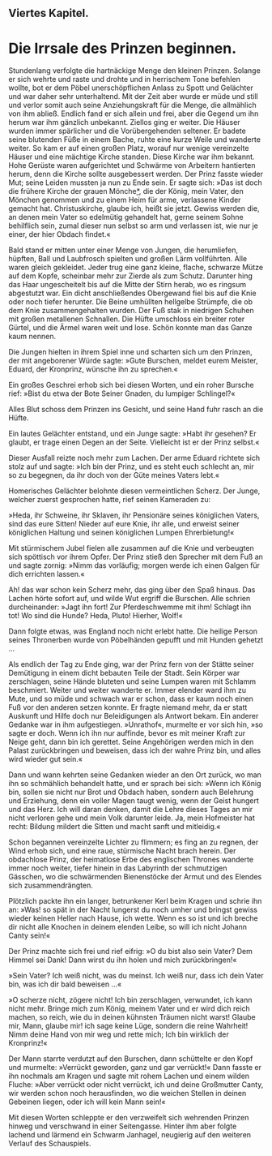 <h2>Viertes Kapitel.</h2>

<h1>Die Irrsale des Prinzen beginnen.</h1>

Stundenlang verfolgte die hartnäckige Menge den kleinen Prinzen.
Solange er sich wehrte und raste und drohte und in herrischem Tone
befehlen wollte, bot er dem Pöbel unerschöpflichen Anlass zu Spott und
Gelächter und war daher sehr unterhaltend. Mit der Zeit aber wurde
er müde und still und verlor somit auch seine Anziehungskraft für
die Menge, die allmählich von ihm abließ. Endlich fand er sich allein
und frei, aber die Gegend um ihn herum war ihm gänzlich unbekannt.
Ziellos ging er weiter. Die Häuser wurden immer spärlicher und
die Vorübergehenden seltener. Er badete seine blutenden Füße in
einem Bache, ruhte eine kurze Weile und wanderte weiter. So kam
er auf einen großen Platz, worauf nur wenige vereinzelte Häuser und 
eine mächtige Kirche standen. Diese Kirche war ihm bekannt. Hohe
Gerüste waren aufgerichtet und Schwärme von Arbeitern hantierten
herum, denn die Kirche sollte ausgebessert werden. Der Prinz fasste
wieder Mut; seine Leiden mussten ja nun zu Ende sein. Er sagte sich:
»Das ist doch die frühere Kirche der grauen Mönche<a href="99_Footnotes.xhtml#rn3" id="rn3">*</a>, die der König,
mein Vater, den Mönchen genommen und zu einem Heim für arme,
verlassene Kinder gemacht hat. Christuskirche, glaube ich, heißt sie
jetzt. Gewiss werden die, an denen mein Vater so edelmütig gehandelt
hat, gerne seinem Sohne behilflich sein, zumal dieser nun selbst so
arm und verlassen ist, wie nur je einer, der hier Obdach findet.«

Bald stand er mitten unter einer Menge von Jungen, die herumliefen,
hüpften, Ball und Laubfrosch spielten und großen Lärm vollführten.
Alle waren gleich gekleidet. Jeder trug eine ganz kleine,
flache, schwarze Mütze auf dem Kopfe, scheinbar mehr zur Zierde
als zum Schutz. Darunter hing das Haar ungescheitelt bis auf die
Mitte der Stirn herab, wo es ringsum abgestutzt war. Ein dicht anschließendes
Obergewand fiel bis auf die Knie oder noch tiefer herunter.
Die Beine umhüllten hellgelbe Strümpfe, die ob dem Knie
zusammengehalten wurden. Der Fuß stak in niedrigen Schuhen mit
großen metallenen Schnallen. Die Hüfte umschloss ein breiter roter
Gürtel, und die Ärmel waren weit und lose. Schön konnte man das
Ganze kaum nennen.

Die Jungen hielten in ihrem Spiel inne und scharten sich um den
Prinzen, der mit angeborener Würde sagte: »Gute Burschen, meldet
eurem Meister, Eduard, der Kronprinz, wünsche ihn zu sprechen.«

Ein großes Geschrei erhob sich bei diesen Worten, und ein roher
Bursche rief: »Bist du etwa der Bote Seiner Gnaden, du lumpiger
Schlingel?«	

Alles Blut schoss dem Prinzen ins Gesicht, und seine Hand fuhr
rasch an die Hüfte.

Ein lautes Gelächter entstand, und ein Junge sagte: »Habt ihr
gesehen? Er glaubt, er trage einen Degen an der Seite. Vielleicht
ist er der Prinz selbst.«

Dieser Ausfall reizte noch mehr zum Lachen. Der arme Eduard
richtete sich stolz auf und sagte: »Ich bin der Prinz, und es steht euch
schlecht an, mir so zu begegnen, da ihr doch von der Güte meines
Vaters lebt.«

Homerisches Gelächter belohnte diesen vermeintlichen Scherz. Der
Junge, welcher zuerst gesprochen hatte, rief seinen Kameraden zu:
 

»Heda, ihr Schweine, ihr Sklaven, ihr Pensionäre seines königlichen
Vaters, sind das eure Sitten! Nieder auf eure Knie, ihr alle,
und erweist seiner königlichen Haltung und seinen königlichen Lumpen
Ehrerbietung!«

Mit stürmischem Jubel fielen alle zusammen auf die Knie und
verbeugten sich spöttisch vor ihrem Opfer. Der Prinz stieß den
Sprecher mit dem Fuß an und sagte zornig: »Nimm das vorläufig;
morgen werde ich einen Galgen für dich errichten lassen.«

Ah! das war schon kein Scherz mehr, das ging über den Spaß
hinaus. Das Lachen hörte sofort auf, und wilde Wut ergriff die
Burschen. Alle schrien durcheinander: »Jagt ihn fort! Zur Pferdeschwemme
mit ihm! Schlagt ihn tot! Wo sind die Hunde? Heda,
Pluto! Hierher, Wolf!«

Dann folgte etwas, was England noch nicht erlebt hatte. Die
heilige Person seines Thronerben wurde von Pöbelhänden gepufft
und mit Hunden gehetzt ...

Als endlich der Tag zu Ende ging, war der Prinz fern von der
Stätte seiner Demütigung in einem dicht bebauten Teile der Stadt.
Sein Körper war zerschlagen, seine Hände bluteten und seine Lumpen
waren mit Schlamm beschmiert. Weiter und weiter wanderte er.
Immer elender ward ihm zu Mute, und so müde und schwach war er
schon, dass er kaum noch einen Fuß vor den anderen setzen konnte.
Er fragte niemand mehr, da er statt Auskunft und Hilfe doch nur
Beleidigungen als Antwort bekam. Ein anderer Gedanke war in
ihm aufgestiegen. »Unrathof«, murmelte er vor sich hin, »so sagte
er doch. Wenn ich ihn nur auffinde, bevor es mit meiner Kraft zur
Neige geht, dann bin ich gerettet. Seine Angehörigen werden mich
in den Palast zurückbringen und beweisen, dass ich der wahre Prinz
bin, und alles wird wieder gut sein.«

Dann und wann kehrten seine Gedanken wieder an den Ort
zurück, wo man ihn so schmählich behandelt hatte, und er sprach bei
sich: »Wenn ich König bin, sollen sie nicht nur Brot und Obdach
haben, sondern auch Belehrung und Erziehung, denn ein voller
Magen taugt wenig, wenn der Geist hungert und das Herz. Ich will
daran denken, damit die Lehre dieses Tages an mir nicht verloren
gehe und mein Volk darunter leide. Ja, mein Hofmeister hat recht:
Bildung mildert die Sitten und macht sanft und mitleidig.«

Schon begannen vereinzelte Lichter zu flimmern; es fing an zu
regnen, der Wind erhob sich, und eine raue, stürmische Nacht brach 
herein. Der obdachlose Prinz, der heimatlose Erbe des englischen
Thrones wanderte immer noch weiter, tiefer hinein in das Labyrinth
der schmutzigen Gässchen, wo die schwärmenden Bienenstöcke
der Armut und des Elendes sich zusammendrängten.

Plötzlich packte ihn ein langer, betrunkener Kerl beim Kragen und
schrie ihn an: »Was! so spät in der Nacht lungerst du noch umher und
bringst gewiss wieder keinen Heller nach Hause, ich wette. Wenn es
so ist und ich breche dir nicht alle Knochen in deinem elenden Leibe,
so will ich nicht Johann Canty sein!«

Der Prinz machte sich frei und rief eifrig: »O du bist also sein
Vater? Dem Himmel sei Dank! Dann wirst du ihn holen und mich
zurückbringen!«

»Sein Vater? Ich weiß nicht, was du meinst. Ich weiß nur,
dass ich dein Vater bin, was ich dir bald beweisen ...«

»O scherze nicht, zögere nicht! Ich bin zerschlagen, verwundet,
ich kann nicht mehr. Bringe mich zum König, meinem Vater und
er wird dich reich machen, so reich, wie du in deinen kühnsten Träumen
nicht warst! Glaube mir, Mann, glaube mir! ich sage keine Lüge,
sondern die reine Wahrheit! Nimm deine Hand von mir weg und
rette mich; Ich bin wirklich der Kronprinz!«

Der Mann starrte verdutzt auf den Burschen, dann schüttelte er
den Kopf und murmelte: »Verrückt geworden, ganz und gar verrückt!«
Dann fasste er ihn nochmals am Kragen und sagte mit rohem
Lachen und einem wilden Fluche: »Aber verrückt oder nicht verrückt,
ich und deine Großmutter Canty, wir werden schon noch herausfinden,
wo die weichen Stellen in deinen Gebeinen liegen, oder ich
will kein Mann sein!«

Mit diesen Worten schleppte er den verzweifelt sich wehrenden
Prinzen hinweg und verschwand in einer Seitengasse. Hinter ihm
aber folgte lachend und lärmend ein Schwarm Janhagel, neugierig
auf den weiteren Verlauf des Schauspiels.

